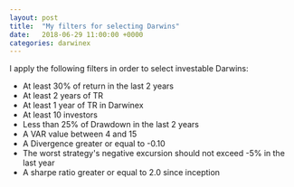 ```yaml
---
layout: post
title:  "My filters for selecting Darwins"
date:   2018-06-29 11:00:00 +0000
categories: darwinex
---
```


I apply the following filters in order to select investable Darwins:
 * At least 30% of return in the last 2 years
 * At least 2 years of TR
 * At least 1 year of TR in Darwinex
 * At least 10 investors
 * Less than 25% of Drawdown in the last 2 years
 * A VAR value between 4 and 15
 * A Divergence greater or equal to -0.10
 * The worst strategy's negative excursion should not exceed -5% in the last year
 * A sharpe ratio greater or equal to 2.0 since inception 